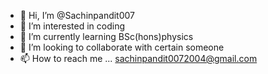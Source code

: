 - 👋 Hi, I’m @Sachinpandit007
- 👀 I’m interested in coding 
- 🌱 I’m currently learning BSc(hons)physics 
- 💞️ I’m looking to collaborate with certain someone 
- 📫 How to reach me ... sachinpandit0072004@gmail.com

<!---
Sachinpandit007/Sachinpandit007 is a ✨ special ✨ repository because its `README.md` (this file) appears on your GitHub profile.
You can click the Preview link to take a look at your changes.
--->

